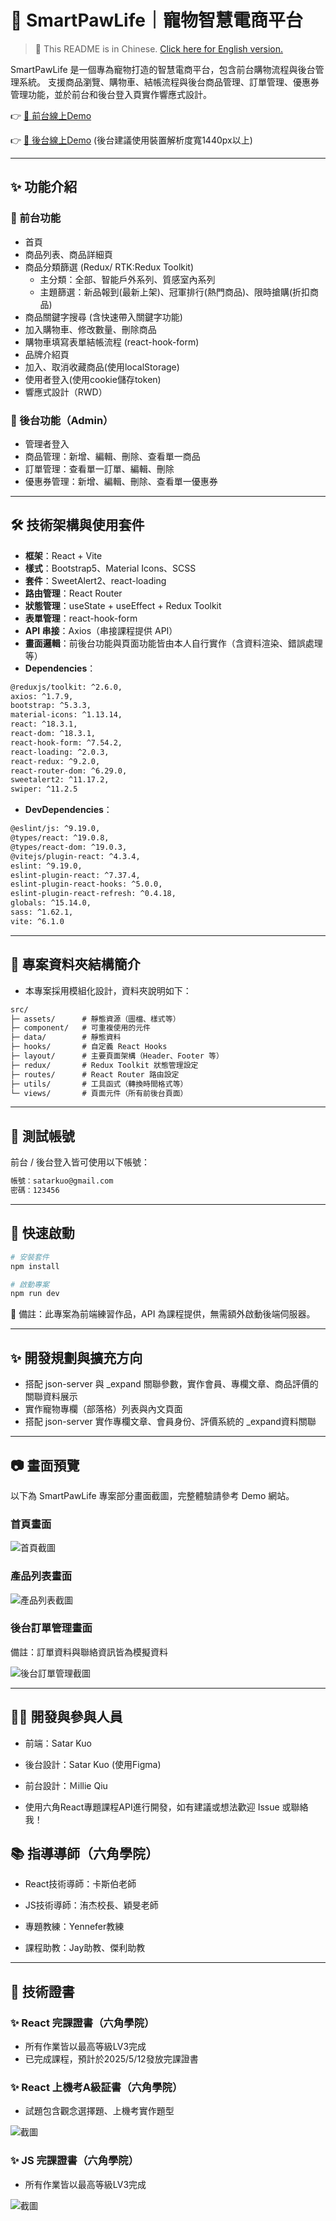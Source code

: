# 🐾 SmartPawLife｜寵物智慧電商平台

> 📘 This README is in Chinese. [Click here for English version.](./README_EN.md)

SmartPawLife 是一個專為寵物打造的智慧電商平台，包含前台購物流程與後台管理系統。
支援商品瀏覽、購物車、結帳流程與後台商品管理、訂單管理、優惠券管理功能，並於前台和後台登入頁實作響應式設計。

👉 [🔗 前台線上Demo](https://satarkuo.github.io/SmartPawLife/)

👉 [🔗 後台線上Demo](https://satarkuo.github.io/SmartPawLife/#/login) (後台建議使用裝置解析度寬1440px以上)

---

## ✨ 功能介紹

### 🔸 前台功能

- 首頁
- 商品列表、商品詳細頁
- 商品分類篩選 (Redux/ RTK:Redux Toolkit)
  - 主分類：全部、智能戶外系列、質感室內系列
  - 主題篩選：新品報到(最新上架)、冠軍排行(熱門商品)、限時搶購(折扣商品)
- 商品關鍵字搜尋 (含快速帶入關鍵字功能)
- 加入購物車、修改數量、刪除商品
- 購物車填寫表單結帳流程 (react-hook-form)
- 品牌介紹頁
- 加入、取消收藏商品(使用localStorage)
- 使用者登入(使用cookie儲存token)
- 響應式設計（RWD）

### 🔸 後台功能（Admin）

- 管理者登入
- 商品管理：新增、編輯、刪除、查看單一商品
- 訂單管理：查看單一訂單、編輯、刪除
- 優惠券管理：新增、編輯、刪除、查看單一優惠券

---

## 🛠 技術架構與使用套件

- **框架**：React + Vite
- **樣式**：Bootstrap5、Material Icons、SCSS
- **套件**：SweetAlert2、react-loading
- **路由管理**：React Router
- **狀態管理**：useState + useEffect + Redux Toolkit
- **表單管理**：react-hook-form
- **API 串接**：Axios（串接課程提供 API）
- **畫面邏輯**：前後台功能與頁面功能皆由本人自行實作（含資料渲染、錯誤處理等）
- **Dependencies**：

```txt
@reduxjs/toolkit: ^2.6.0,
axios: ^1.7.9,
bootstrap: ^5.3.3,
material-icons: ^1.13.14,
react: ^18.3.1,
react-dom: ^18.3.1,
react-hook-form: ^7.54.2,
react-loading: ^2.0.3,
react-redux: ^9.2.0,
react-router-dom: ^6.29.0,
sweetalert2: ^11.17.2,
swiper: ^11.2.5
```

- **DevDependencies**：

```txt
@eslint/js: ^9.19.0,
@types/react: ^19.0.8,
@types/react-dom: ^19.0.3,
@vitejs/plugin-react: ^4.3.4,
eslint: ^9.19.0,
eslint-plugin-react: ^7.37.4,
eslint-plugin-react-hooks: ^5.0.0,
eslint-plugin-react-refresh: ^0.4.18,
globals: ^15.14.0,
sass: ^1.62.1,
vite: ^6.1.0
```

---

## 📁 專案資料夾結構簡介

- 本專案採用模組化設計，資料夾說明如下：

```txt
src/
├─ assets/      # 靜態資源（圖檔、樣式等）
├─ component/   # 可重複使用的元件
├─ data/        # 靜態資料
├─ hooks/       # 自定義 React Hooks
├─ layout/      # 主要頁面架構（Header、Footer 等）
├─ redux/       # Redux Toolkit 狀態管理設定
├─ routes/      # React Router 路由設定
├─ utils/       # 工具函式（轉換時間格式等）
└─ views/       # 頁面元件（所有前後台頁面）
```

---

## 🔐 測試帳號

前台 / 後台登入皆可使用以下帳號：

```txt
帳號：satarkuo@gmail.com
密碼：123456
```

---

## 🚀 快速啟動

```bash
# 安裝套件
npm install

# 啟動專案
npm run dev
```

🔸 備註：此專案為前端練習作品，API 為課程提供，無需額外啟動後端伺服器。

---

## ✨ 開發規劃與擴充方向

- 搭配 json-server 與 \_expand 關聯參數，實作會員、專欄文章、商品評價的關聯資料展示
- 實作寵物專欄（部落格）列表與內文頁面
- 搭配 json-server 實作專欄文章、會員身份、評價系統的 \_expand資料關聯

---

## 📷 畫面預覽

以下為 SmartPawLife 專案部分畫面截圖，完整體驗請參考 Demo 網站。

### 首頁畫面

![首頁截圖](./screenshots/home.png)

### 產品列表畫面

![產品列表截圖](./screenshots/productList.png)

### 後台訂單管理畫面

備註：訂單資料與聯絡資訊皆為模擬資料

![後台訂單管理截圖](./screenshots/adminSingleOrder.png)

---

## 🙋‍♀️ 開發與參與人員

- 前端：Satar Kuo

- 後台設計：Satar Kuo (使用Figma)

- 前台設計：Ｍillie Qiu

- 使用六角React專題課程API進行開發，如有建議或想法歡迎 Issue 或聯絡我！

## 📚 指導導師（六角學院）

- React技術導師：卡斯伯老師

- JS技術導師：洧杰校長、穎旻老師

- 專題教練：Yennefer教練

- 課程助教：Jay助教、傑利助教

---

## 🏅 技術證書

### ✨ React 完課證書（六角學院）

- 所有作業皆以最高等級LV3完成
- 已完成課程，預計於2025/5/12發放完課證書

### ✨ React 上機考A級証書（六角學院）

- 試題包含觀念選擇題、上機考實作題型

![截圖](./screenshots/reactExamCertificate.png)

### ✨ JS 完課證書（六角學院）

- 所有作業皆以最高等級LV3完成

![截圖](./screenshots/jsCertificate.png)
